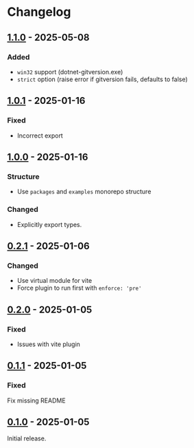 # Changelog

## [1.1.0] - 2025-05-08

### Added

- `win32` support (dotnet-gitversion.exe)
- `strict` option (raise error if gitversion fails, defaults to false)

## [1.0.1] - 2025-01-16

### Fixed

- Incorrect export

## [1.0.0] - 2025-01-16

### Structure

- Use `packages` and `examples` monorepo structure

### Changed

- Explicitly export types.

## [0.2.1] - 2025-01-06

### Changed

- Use virtual module for vite
- Force plugin to run first with `enforce: 'pre'`

## [0.2.0] - 2025-01-05

### Fixed

- Issues with vite plugin

## [0.1.1] - 2025-01-05

### Fixed

Fix missing README

## [0.1.0] - 2025-01-05

Initial release.

[1.1.0]: https://github.com/shellicar/build-version/releases/tag/1.1.0
[1.0.1]: https://github.com/shellicar/build-version/releases/tag/1.0.1
[1.0.0]: https://github.com/shellicar/build-version/releases/tag/1.0.0
[0.2.1]: https://github.com/shellicar/build-version/releases/tag/0.2.1
[0.2.0]: https://github.com/shellicar/build-version/releases/tag/0.2.0
[0.1.1]: https://github.com/shellicar/build-version/releases/tag/0.1.1
[0.1.0]: https://github.com/shellicar/build-version/releases/tag/0.1.0

